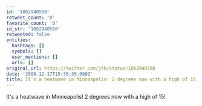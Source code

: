 ```yaml
---
id: '1062940560'
retweet_count: '0'
favorite_count: '0'
id_str: '1062940560'
retweeted: false
entities:
  hashtags: []
  symbols: []
  user_mentions: []
  urls: []
original_url: https://twitter.com/jth/status/1062940560
date: '2008-12-17T15:36:35.000Z'
title: It's a heatwave in Minneapolis! 2 degrees now with a high of 15!
---
```


It's a heatwave in Minneapolis! 2 degrees now with a high of 15!